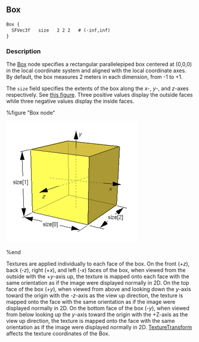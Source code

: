 ## Box

```
Box {
  SFVec3f   size   2 2 2   # (-inf,inf)
}
```

### Description

The [Box](#box) node specifies a rectangular parallelepiped box centered at
(0,0,0) in the local coordinate system and aligned with the local coordinate
axes. By default, the box measures 2 meters in each dimension, from -1 to +1.

The `size` field specifies the extents of the box along the *x*-, *y*-, and
*z*-axes respectively. See [this figure](#box-node). Three positive values
display the outside faces while three negative values display the inside faces.

%figure "Box node"

![box.png](images/box.png)

%end

Textures are applied individually to each face of the box. On the front (+*z*),
back (-*z*), right (+*x*), and left (-*x*) faces of the box, when viewed from
the outside with the +*y*-axis up, the texture is mapped onto each face with the
same orientation as if the image were displayed normally in 2D. On the top face
of the box (+*y*), when viewed from above and looking down the *y*-axis toward
the origin with the -*z*-axis as the view up direction, the texture is mapped
onto the face with the same orientation as if the image were displayed normally
in 2D. On the bottom face of the box (-*y*), when viewed from below looking up
the *y*-axis toward the origin with the +Z-axis as the view up direction, the
texture is mapped onto the face with the same orientation as if the image were
displayed normally in 2D.
[TextureTransform](texturetransform.md#texturetransform) affects the texture
coordinates of the Box.

